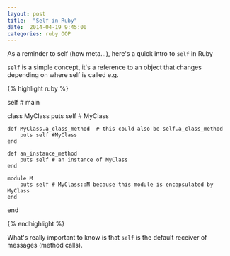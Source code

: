 ```yaml
--- 
layout: post 
title:  "Self in Ruby" 
date:  2014-04-19 9:45:00 
categories: ruby OOP 
---
```


As a reminder to self (how meta...), here's a quick intro to `self` in Ruby

`self` is a simple concept, it's a reference to an object that changes depending on where self is called e.g. 

{% highlight ruby %}

self # main

class MyClass
	puts self # MyClass

	def MyClass.a_class_method  # this could also be self.a_class_method
		puts self #MyClass
	end

	def an_instance_method
		puts self # an instance of MyClass
	end

	module M
		puts self # MyClass::M because this module is encapsulated by MyClass
	end

end

{% endhighlight %}

What's really important to know is that `self` is the default receiver of messages (method calls).